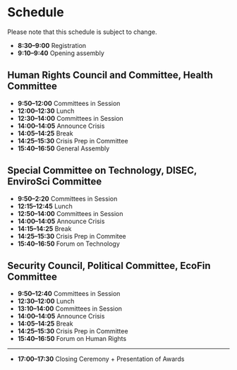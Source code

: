 # Schedule

Please note that this schedule is subject to change.

- **8:30–9:00** Registration
- **9:10–9:40** Opening assembly

## Human Rights Council and Committee, Health Committee
- **9:50–12:00** Committees in Session
- **12:00–12:30** Lunch
- **12:30–14:00** Committees in Session
- **14:00–14:05** Announce Crisis
- **14:05–14:25** Break
- **14:25–15:30** Crisis Prep in Committee
- **15:40–16:50** General Assembly

## Special Committee on Technology, DISEC, EnviroSci Committee
- **9:50–2:20** Committees in Session
- **12:15–12:45** Lunch
- **12:50–14:00** Committees in Session
- **14:00–14:05** Announce Crisis
- **14:15–14:25** Break
- **14:25–15:30** Crisis Prep in Commitee
- **15:40–16:50** Forum on Technology

## Security Council, Political Committee, EcoFin Committee
- **9:50–12:40** Committees in Session
- **12:30–12:00** Lunch
- **13:10–14:00** Committees in Session
- **14:00–14:05** Announce Crisis
- **14:05–14:25** Break
- **14:25–15:30** Crisis Prep in Committee
- **15:40–16:50** Forum on Human Rights

---
- **17:00–17:30** Closing Ceremony + Presentation of Awards
